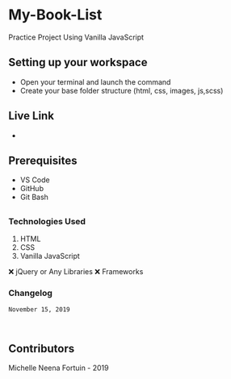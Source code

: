 # My-Book-List
Practice Project Using Vanilla JavaScript

## Setting up your workspace

- Open your terminal and launch the command 
- Create your base folder structure (html, css, images, js,scss)

## Live Link
- 

## Prerequisites

 - VS Code
 - GitHub
 - Git Bash

##

### Technologies Used

1. HTML
2. CSS
3. Vanilla JavaScript



:x: jQuery or Any Libraries
:x: Frameworks


### Changelog 


```
November 15, 2019



```


## Contributors

Michelle Neena Fortuin - 2019

